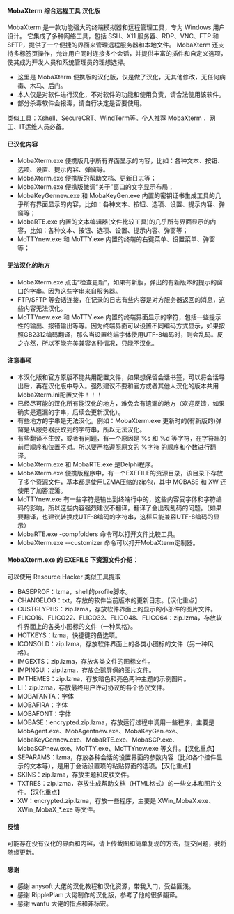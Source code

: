 #### MobaXterm 综合远程工具 汉化版
MobaXterm 是一款功能强大的终端模拟器和远程管理工具，专为 Windows 用户设计。
它集成了多种网络工具，包括 SSH、X11 服务器、RDP、VNC、FTP 和 SFTP，提供了一个便捷的界面来管理远程服务器和本地文件。
MobaXterm 还支持多标签页操作，允许用户同时连接多个会话，并提供丰富的插件和自定义选项，使其成为开发人员和系统管理员的理想选择。

- 这里是 MobaXterm 便携版的汉化版，仅是做了汉化，无其他修改，无任何病毒、木马、后门。
- 本人仅是对软件进行汉化，不对软件的功能和使用负责，请合法使用该软件。
- 部分杀毒软件会报毒，请自行决定是否要使用。

类似工具：Xshell、SecureCRT、WindTerm等。个人推荐 MobaXterm ，网工、IT运维人员必备。


#### 已汉化内容
- MobaXterm.exe 便携版几乎所有界面显示的内容，比如：各种文本、按钮、选项、设置、提示内容、弹窗等。
- MobaXterm.exe 便携版的帮助文档、更新日志等；
- MobaXterm.exe 便携版微调“关于”窗口的文字显示布局；
- MobaKeyGennew.exe 和 MobaKeyGen.exe 内置的密钥证书生成工具的几乎所有界面显示的内容，比如：各种文本、按钮、选项、设置、提示内容、弹窗等；
- MobaRTE.exe 内置的文本编辑器(文件比较工具)的几乎所有界面显示的内容，比如：各种文本、按钮、选项、设置、提示内容、弹窗等；
- MoTTYnew.exe 和 MoTTY.exe 内置的终端的右键菜单、设置菜单、弹窗等；


#### 无法汉化的地方
- MobaXterm.exe 点击“检查更新”，如果有新版，弹出的有新版本的提示的窗口的字串。因为这些字串来自服务器。
- FTP/SFTP 等会话连接，在记录的日志有些内容是对方服务器返回的消息，这些内容无法汉化。
- MoTTYnew.exe 和 MoTTY.exe 内置的终端界面显示的字符，包括一些提示性的输出、报错输出等等。因为终端界面可以设置不同编码方式显示，如果按照GB2312编码翻译，那么当设置终端字体使用UTF-8编码时，则会乱码。反之亦然，所以不能完美兼容各种情况，只能不汉化。


#### 注意事项
- 本汉化版和官方原版不能共用配置文件，如果想保留会话书签，可以将会话导出后，再在汉化版中导入。强烈建议不要和官方或者其他人汉化的版本共用MobaXterm.ini配置文件！！！
- 已经尽可能的汉化所有能汉化的地方，难免会有遗漏的地方（欢迎反馈，如果确实是遗漏的字串，后续会更新汉化）。
- 有些地方的字串是无法汉化。例如：MobaXterm.exe 更新时的(有新版的)弹窗是从服务器获取到的字符串，所以无法汉化。
- 有些翻译不生效，或者有问题，有一个原因是 %s 和 %d 等字符，在字符串的前后顺序和位置不对。所以要严格遵照原文的 %字符 的顺序和个数进行翻译。
- MobaXterm.exe 和 MobaRTE.exe 是Delphi程序。
- MobaXterm.exe 便携版程序中，有一个EXEFILE的资源目录，该目录下存放了多个资源文件，基本都是使用LZMA压缩的zip包，其中 MOBASE 和 XW 还使用了加密混淆。
- MoTTYnew.exe 有一些字符是输出到终端行中的，这些内容受字体和字符编码的影响，所以这些内容强烈建议不翻译，翻译了会出现乱码的问题。（如果要翻译，也建议转换成UTF-8编码的字符串，这样只能兼容UTF-8编码的显示）
- MobaRTE.exe -compfolders 命令可以打开文件比较工具。
- MobaXterm.exe --customizer 命令可以打开MobaXterm定制器。


#### MobaXterm.exe 的 EXEFILE 下资源文件介绍：
可以使用 Resource Hacker 类似工具提取
- BASEPROF：lzma，shell的profile脚本。
- CHANGELOG：txt，存放的软件当前版本的更新日志。【汉化重点】
- CUSTGLYPHS：zip.lzma，存放软件界面上的显示的小部件的图片文件。
- FLICO16、FLICO22、FLICO32、FLICO48、FLICO64：zip.lzma，存放软件界面上的各类小图标的文件（一种风格）。
- HOTKEYS：lzma，快捷键的备选项。
- ICONSOLD：zip.lzma，存放软件界面上的各类小图标的文件（另一种风格）。
- IMGEXTS：zip.lzma，存放各类文件的图标文件。
- IMPINGUI：zip.lzma，存放企鹅屏保的图片文件。
- IMTHEMES：zip.lzma，存放暗色和亮色两种主题的示例图片。
- LI：zip.lzma，存放最终用户许可协议的各个协议文件。
- MOBAFANTA：字体
- MOBAFIRA：字体
- MOBAFONT：字体
- MOBASE：encrypted.zip.lzma，存放运行过程中调用一些程序，主要是 MobAgent.exe、MobAgentnew.exe、MobaKeyGen.exe、MobaKeyGennew.exe、MobaRTE.exe、MobaSCP.exe、MobaSCPnew.exe、MoTTY.exe、MoTTYnew.exe 等文件。【汉化重点】
- SEPARAMS：lzma，存放各种会话的设置界面的参数内容（比如各个控件显示的文本等），是用于会话设置项的粘贴界面的选项。【汉化重点】
- SKINS：zip.lzma，存放主题和皮肤文件。
- TXTRES：zip.lzma，存放生成帮助文档（HTML格式）的一些文本和图片文件。【汉化重点】
- XW：encrypted.zip.lzma，存放一些程序，主要是 XWin_MobaX.exe、XWin_MobaX_*.exe 等文件。


#### 反馈
可能存在没有汉化的界面和内容，请上传截图和简单复现的方法，提交问题，我将随缘更新。


#### 感谢
- 感谢 anysoft 大佬的汉化教程和汉化资源，带我入门，受益匪浅。
- 感谢 RipplePiam 大佬制作的汉化版，参考了他的很多翻译。
- 感谢 wanfu 大佬的指点和非标宏。
